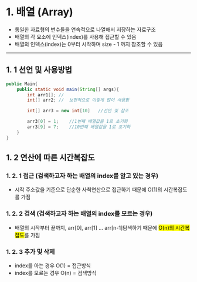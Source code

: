 #  **1.  배열 (Array)**
-   동일한 자료형의 변수들을 연속적으로 나열해서 저장하는 자료구조
-   배열의 각 요소에 인덱스(index)를 사용해 접근할 수 있음
-   배열의 인덱스(index)는 0부터 시작하며 size - 1 까지 참조할 수 있음

---
   
## 1. 1 선언 및 사용방법

```java
public Main{
    public static void main(String[] args){
        int arr1[]; //
        int[] arr2; //  보편적으로 이렇게 많이 사용함

        int[] arr3 = new int[10]   //선언 및 참조

        arr3[0] = 1;    //1번째 배열값을 1로 초기화
        arr3[9] = 7;    //10번째 배열값을 1로 초기화
    }
}
```

## 1. 2 연산에 따른 시간복잡도

### 1. 2. 1 접근 (검색하고자 하는 배열의 index를 알고 있는 경우)
- 시작 주소값을 기준으로 단순한 사칙연산으로 접근하기 때문에 O(1)의 시간복잡도를 가짐

### 1. 2. 2 검색 (검색하고자 하는 배열의 index를 모르는 경우)
- 배열의 시작부터 끝까지, arr[0], arr[1] ... arr[n-1]탐색하기 때문에 <mark>O(n)의 시간복잡도</mark>를 가짐

### 1. 2. 3 추가 및 삭제
- index를 아는 경우 O(1) = 접근방식
- index를 모르는 경우 O(n) = 검색방식
